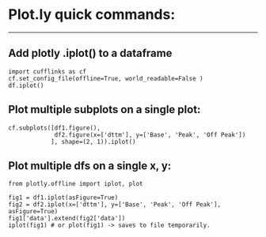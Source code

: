 # Plot.ly quick commands:
-------------------------

## Add plotly .iplot() to a dataframe
    
    import cufflinks as cf
    cf.set_config_file(offline=True, world_readable=False )
    df.iplot()


## Plot multiple subplots on a single plot:

    cf.subplots([df1.figure(), 
                 df2.figure(x=['dttm'], y=['Base', 'Peak', 'Off Peak'])
                ], shape=(2, 1)).iplot()

## Plot multiple dfs on a single x, y:

    from plotly.offline import iplot, plot  

    fig1 = df1.iplot(asFigure=True)
    fig2 = df2.iplot(x=['dttm'], y=['Base', 'Peak', 'Off Peak'], asFigure=True)
    fig1['data'].extend(fig2['data'])
    iplot(fig1) # or plot(fig1) -> saves to file temporarily.
